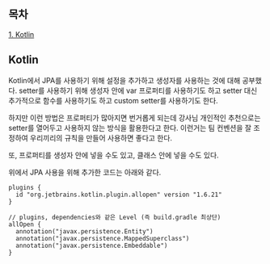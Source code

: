 ## 목차
[1. Kotlin](#kotlin)    

## Kotlin
Kotlin에서 JPA를 사용하기 위해 설정을 추가하고 생성자를 사용하는 것에 대해 공부했다. setter를 사용하기 위해 생성자 안에 var 프로퍼티를 사용하기도 하고 setter 대신 추가적으로 함수를 사용하기도 하고 custom setter를 사용하기도 한다. 

하지만 이런 방법은 프로퍼티가 많아지면 번거롭게 되는데 강사님 개인적인 추천으로는 setter를 열어두고 사용하지 않는 방식을 활용한다고 한다. 이런거는 팀 컨벤션을 잘 조정하여 우리끼리의 규칙을 만들어 사용하면 좋다고 한다.

또, 프로퍼티를 생성자 안에 넣을 수도 있고, 클래스 안에 넣을 수도 있다.

위에서 JPA 사용을 위해 추가한 코드는 아래와 같다.

```
plugins {
  id "org.jetbrains.kotlin.plugin.allopen" version "1.6.21"
}

// plugins, dependencies와 같은 Level (즉 build.gradle 최상단)
allOpen {
  annotation("javax.persistence.Entity")
  annotation("javax.persistence.MappedSuperclass")
  annotation("javax.persistence.Embeddable")
}
```